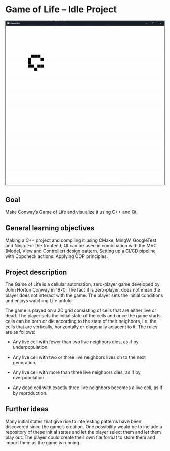 # Game of Life – Idle Project

![](DemoMedia/GameOfLifeVideo.gif)
 
## Goal
Make Conway’s Game of Life and visualize it using C++ and Qt. 

## General learning objectives
Making a C++ project and compiling it using CMake, MingW, GoogleTest and Ninja. For the frontend, Qt can be used in combination with the MVC (Model, View and Controller) design pattern. Setting up a CI/CD pipeline with Cppcheck actions. Applying OOP principles. 

##  Project description
The Game of Life is a cellular automation, zero-player game developed by John Horton Conway in 1970. The fact it is zero-player, does not mean the player does not interact with the game. The player sets the initial conditions and enjoys watching Life unfold. 

The game is played on a 2D grid consisting of cells that are either live or dead. The player sets the initial state of the cells and once the game starts, cells can be born or die according to the state of their neighbors, i.e. the cells that are vertically, horizontally or diagonally adjacent to it. The rules are as follows: 

 - Any live cell with fewer than two live neighbors dies, as if by underpopulation. 

 - Any live cell with two or three live neighbors lives on to the next generation. 

 - Any live cell with more than three live neighbors dies, as if by overpopulation. 

 - Any dead cell with exactly three live neighbors becomes a live cell, as if by reproduction. 

##  Further ideas 

Many initial states that give rise to interesting patterns have been discovered since the game’s creation. One possibility would be to include a repository of these initial states and let the player select them and let them play out. The player could create their own file format to store them and import them as the game is running. 
